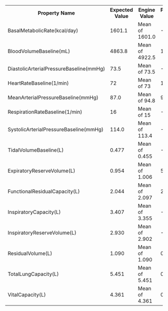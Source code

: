 <table class="doxtable">
<tr>
<th>Property Name </th><th>Expected Value </th><th>Engine Value </th><th>Percent Error </th><th>Notes  </th></tr>
<tr>
<td>BasalMetabolicRate(kcal/day) </td><td>1601.1 </td><td>Mean of 1601.0 </td><td><span class="success">-0%</span> </td><td></td></tr>
<tr>
<td>BloodVolumeBaseline(mL) </td><td>4863.8 </td><td>Mean of 4922.5 </td><td><span class="success">1.2%</span> </td><td></td></tr>
<tr>
<td>DiastolicArterialPressureBaseline(mmHg) </td><td>73.5 </td><td>Mean of 73.5 </td><td><span class="success">-0%</span> </td><td></td></tr>
<tr>
<td>HeartRateBaseline(1/min) </td><td>72 </td><td>Mean of 73 </td><td><span class="success">1.4%</span> </td><td></td></tr>
<tr>
<td>MeanArterialPressureBaseline(mmHg) </td><td>87.0 </td><td>Mean of 94.8 </td><td><span class="success">9%</span> </td><td></td></tr>
<tr>
<td>RespirationRateBaseline(1/min) </td><td>16 </td><td>Mean of 15 </td><td><span class="success">-6.2%</span> </td><td></td></tr>
<tr>
<td>SystolicArterialPressureBaseline(mmHg) </td><td>114.0 </td><td>Mean of 113.4 </td><td><span class="success">-0.5%</span> </td><td></td></tr>
<tr>
<td>TidalVolumeBaseline(L) </td><td>0.477 </td><td>Mean of 0.455 </td><td><span class="success">-4.7%</span> </td><td></td></tr>
<tr>
<td>ExpiratoryReserveVolume(L) </td><td>0.954 </td><td>Mean of 1.006 </td><td><span class="success">5.5%</span> </td><td></td></tr>
<tr>
<td>FunctionalResidualCapacity(L) </td><td>2.044 </td><td>Mean of 2.097 </td><td><span class="success">2.6%</span> </td><td></td></tr>
<tr>
<td>InspiratoryCapacity(L) </td><td>3.407 </td><td>Mean of 3.355 </td><td><span class="success">-1.5%</span> </td><td></td></tr>
<tr>
<td>InspiratoryReserveVolume(L) </td><td>2.930 </td><td>Mean of 2.902 </td><td><span class="success">-1%</span> </td><td></td></tr>
<tr>
<td>ResidualVolume(L) </td><td>1.090 </td><td>Mean of 1.090 </td><td><span class="success">0%</span> </td><td></td></tr>
<tr>
<td>TotalLungCapacity(L) </td><td>5.451 </td><td>Mean of 5.451 </td><td><span class="success">0%</span> </td><td></td></tr>
<tr>
<td>VitalCapacity(L) </td><td>4.361 </td><td>Mean of 4.361 </td><td><span class="success">0%</span> </td><td></td></tr>
</table>